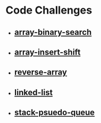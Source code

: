 # Code Challenges

- ## [array-binary-search](java/array-binary-search/README.md)

- ## [array-insert-shift](java/array-insert-shift/README.md)

- ## [reverse-array](java/reverse-array/README.md)

- ## [linked-list](java/linked-list/README.md)

- ## [stack-psuedo-queue](java/stack-pseudo-queue/README.md)
